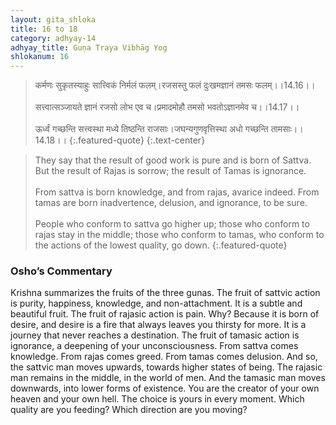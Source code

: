 ```yaml
---
layout: gita_shloka
title: 16 to 18
category: adhyay-14
adhyay_title: Guṇa Traya Vibhāg Yog
shlokanum: 16
---
```


> कर्मणः सुकृतस्याहुः सात्त्विकं निर्मलं फलम्।रजसस्तु फलं दुःखमज्ञानं तमसः फलम्।।14.16।।<br><br>सत्त्वात्सञ्जायते ज्ञानं रजसो लोभ एव च।प्रमादमोहौ तमसो भवतोऽज्ञानमेव च।।14.17।।<br><br>ऊर्ध्वं गच्छन्ति सत्त्वस्था मध्ये तिष्ठन्ति राजसाः।जघन्यगुणवृत्तिस्था अधो गच्छन्ति तामसाः।।14.18।।
{:.featured-quote} 
{:.text-center}

> They say that the result of good work is pure and is born of Sattva. But the result of Rajas is sorrow; the result of Tamas is ignorance.<br><br>From sattva is born knowledge, and from rajas, avarice indeed. From tamas are born inadvertence, delusion, and ignorance, to be sure.<br><br>People who conform to sattva go higher up; those who conform to rajas stay in the middle; those who conform to tamas, who conform to the actions of the lowest quality, go down.
{:.featured-quote}

### Osho’s Commentary
Krishna summarizes the fruits of the three gunas.
The fruit of sattvic action is purity, happiness, knowledge, and non-attachment. It is a subtle and beautiful fruit.
The fruit of rajasic action is pain. Why? Because it is born of desire, and desire is a fire that always leaves you thirsty for more. It is a journey that never reaches a destination.
The fruit of tamasic action is ignorance, a deepening of your unconsciousness.
From sattva comes knowledge. From rajas comes greed. From tamas comes delusion.
And so, the sattvic man moves upwards, towards higher states of being. The rajasic man remains in the middle, in the world of men. And the tamasic man moves downwards, into lower forms of existence.
You are the creator of your own heaven and your own hell. The choice is yours in every moment. Which quality are you feeding? Which direction are you moving?
